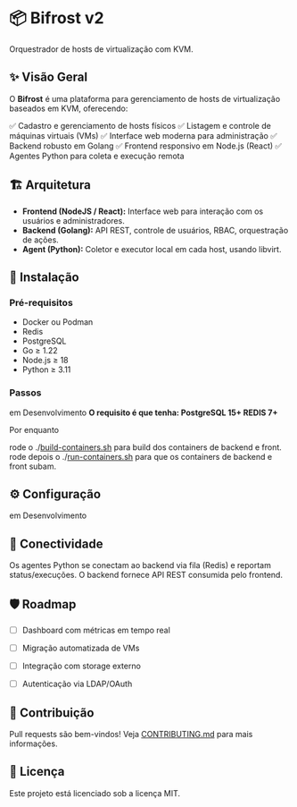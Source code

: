   

# 📦 Bifrost v2

  

Orquestrador de hosts de virtualização com KVM.

  

## ✨ Visão Geral
O **Bifrost** é uma plataforma para gerenciamento de hosts de virtualização baseados em KVM, oferecendo:

  

✅ Cadastro e gerenciamento de hosts físicos
✅ Listagem e controle de máquinas virtuais (VMs)
✅ Interface web moderna para administração
✅ Backend robusto em Golang
✅ Frontend responsivo em Node.js (React)
✅ Agentes Python para coleta e execução remota
  

## 🏗️ Arquitetura
-  **Frontend (NodeJS / React):** Interface web para interação com os usuários e administradores.
-  **Backend (Golang):** API REST, controle de usuários, RBAC, orquestração de ações.
-  **Agent (Python):** Coletor e executor local em cada host, usando libvirt.
 

## 🚀 Instalação
### Pré-requisitos
  

- Docker ou Podman
- Redis
- PostgreSQL
- Go ≥ 1.22
- Node.js ≥ 18
- Python ≥ 3.11
 

### Passos

em Desenvolvimento
**O requisito é que tenha: 
PostgreSQL 15+
REDIS 7+**

Por enquanto 

rode o ./[build-containers.sh](https://github.com/fmendonca/bifrostv2/blob/main/build-containers.sh "build-containers.sh") para build dos containers de backend e front. 
rode depois o ./[run-containers.sh](https://github.com/fmendonca/bifrostv2/blob/main/run-containers.sh "run-containers.sh") para que os containers de backend e front subam.


## ⚙️ Configuração
 
em Desenvolvimento
  

## 📡 Conectividade
Os agentes Python se conectam ao backend via fila (Redis) e reportam status/execuções.
O backend fornece API REST consumida pelo frontend.

  

## 🛡️ Roadmap
- [ ] Dashboard com métricas em tempo real
- [ ] Migração automatizada de VMs
- [ ] Integração com storage externo
- [ ] Autenticação via LDAP/OAuth

  

## 👥 Contribuição
Pull requests são bem-vindos!
Veja [CONTRIBUTING.md](CONTRIBUTING.md) para mais informações.

  

## 📝 Licença
Este projeto está licenciado sob a licença MIT.